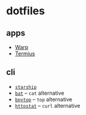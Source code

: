 # dotfiles

## apps
- [Warp](https://www.warp.dev)
- [Termius](https://termius.com)

## cli
- [`starship`](https://starship.rs)
- [`bat`](https://github.com/sharkdp/bat) – `cat` alternative
- [`bpytop`](https://github.com/aristocratos/bpytop) – `top` alternative
- [`httpstat`](https://github.com/davecheney/httpstat) – `curl` alternative
